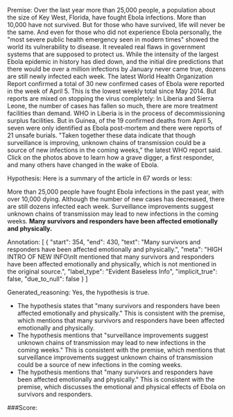 
Premise:
Over the last year more than 25,000 people, a population about the size of Key West, Florida, have fought Ebola infections. More than 10,000 have not survived. But for those who have survived, life will never be the same. And even for those who did not experience Ebola personally, the "most severe public health emergency seen in modern times" showed the world its vulnerability to disease. It revealed real flaws in government systems that are supposed to protect us. While the intensity of the largest Ebola epidemic in history has died down, and the initial dire predictions that there would be over a million infections by January never came true, dozens are still newly infected each week. The latest World Health Organization Report confirmed a total of 30 new confirmed cases of Ebola were reported in the week of April 5. This is the lowest weekly total since May 2014. But reports are mixed on stopping the virus completely: In Liberia and Sierra Leone, the number of cases has fallen so much, there are more treatment facilities than demand. WHO in Liberia is in the process of decommissioning surplus facilities. But in Guinea, of the 19 confirmed deaths from April 5, seven were only identified as Ebola post-mortem and there were reports of 21 unsafe burials. "Taken together these data indicate that though surveillance is improving, unknown chains of transmission could be a source of new infections in the coming weeks," the latest WHO report said. Click on the photos above to learn how a grave digger, a first responder, and many others have changed in the wake of Ebola.


Hypothesis:
Here is a summary of the article in 67 words or less:

More than 25,000 people have fought Ebola infections in the past year, with over 10,000 dying. Although the number of new cases has decreased, there are still dozens infected each week. Surveillance improvements suggest unknown chains of transmission may lead to new infections in the coming weeks. **Many survivors and responders have been affected emotionally and physically.**

Annotation:
[
  {
    "start": 354,
    "end": 430,
    "text": "Many survivors and responders have been affected emotionally and physically.",
    "meta": "HIGH INTRO OF NEW INFO\nIt mentioned that many survivors and responders have been affected emotionally and physically, which is not mentioned in the original source.",
    "label_type": "Evident Baseless Info",
    "implicit_true": false,
    "due_to_null": false
  }
]

Generated_reasoning:
Yes, the hypothesis is true. 
- The hypothesis states that "many survivors and responders have been affected emotionally and physically." This is consistent with the premise, which mentions that many survivors and responders have been affected emotionally and physically. 
- The hypothesis mentions that "surveillance improvements suggest unknown chains of transmission may lead to new infections in the coming weeks." This is consistent with the premise, which mentions that surveillance improvements suggest unknown chains of transmission could be a source of new infections in the coming weeks. 
- The hypothesis mentions that "many survivors and responders have been affected emotionally and physically." This is consistent with the premise, which discusses the emotional and physical effects of Ebola on survivors and responders.

###Score:
